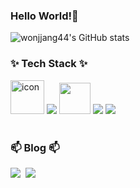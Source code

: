 <!-- 헤더 내용 영역 -->
### Hello World!👋

<!--
<picture>
  <source srcset="https://github-readme-stats.vercel.app/api?username=wonjjang44&show_icons=true&theme=tokyonight" media="(prefers-color-scheme: dark)"/>  
  <img src="https://github-readme-stats.vercel.app/api?username=anuraghazra&show_icons=true" />
</picture>
-->

![wonjjang44's GitHub stats](https://github-readme-stats.vercel.app/api?username=wonjjang44&show_icons=true&theme=tokyonight)


<!-- 본문 내용 영역 -->
<h3 align="">✨ Tech Stack ✨</h3>
<div align="">
  <img src="https://techstack-generator.vercel.app/java-icon.svg" alt="icon" width="52" style="width: 54px; height: 54px; margin-right: 0px; margin-bottom: 0px;" />
  <!-- <img src="https://techstack-generator.vercel.app/mysql-icon.svg" alt="icon" width="52" style="width: 54px; height: 54px; margin-right: 0px; margin-bottom: 0px;" /> -->
  <img src="https://skillicons.dev/icons?i=spring" />
  <img src="https://user-images.githubusercontent.com/25181517/183891303-41f257f8-6b3d-487c-aa56-c497b880d0fb.png" width="50" style="width: 50px; height: 50px; margin-right: 0px; margin-bottom: 0px;" />
  <img src="https://skillicons.dev/icons?i=javascript,jquery" />
  <img src="https://img.shields.io/badge/oracle-F80000?style=for-the-badge&logo=oracle&logoColor=white">
</div>

<!--

<br>
<br>

<h3 align="">🛠 Tools 🛠</h3>
<div align="">
  <img src="https://img.shields.io/badge/intellij idea-2C2C32.svg?style=for-the-badge&logo=intellijidea&logoColor=F37726" />&nbsp
</div>


<div align="">
  <img src="https://img.shields.io/badge/git-F05033.svg?style=for-the-badge&logo=git&logoColor=white" />&nbsp
  <img src="https://img.shields.io/badge/github-181717.svg?style=for-the-badge&logo=github&logoColor=white" />&nbsp
  <img src="https://img.shields.io/badge/Notion-F3F3F3.svg?style=for-the-badge&logo=notion&logoColor=black" />&nbsp
</div>
-->

<br>

<h3 align="">📫 Blog 📫</h3>
<div align="">
  <img src="https://img.shields.io/badge/tistory-D14836?style=for-the-badge&logo=tistory&logoColor=white" />&nbsp
  <img src="https://img.shields.io/badge/notion-FFFAFA?style=for-the-badge&logo=notion&logoColor=black" />&nbsp
  <!-- <img src="https://img.shields.io/badge/wonjjang44@gmail.com-3e65cf?style=for-the-badge&logo=gmail&logoColor=white"/>&nbsp -->
</div>


